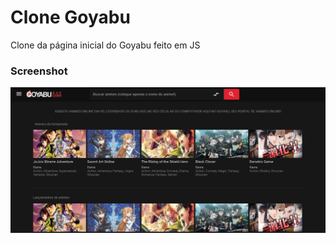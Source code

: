 # Clone Goyabu
Clone da página inicial do Goyabu feito em JS

### Screenshot
<img src="https://github.com/fpeduu/clone-goyabu/blob/main/github-images/screenshot.png" alt="screenshot">